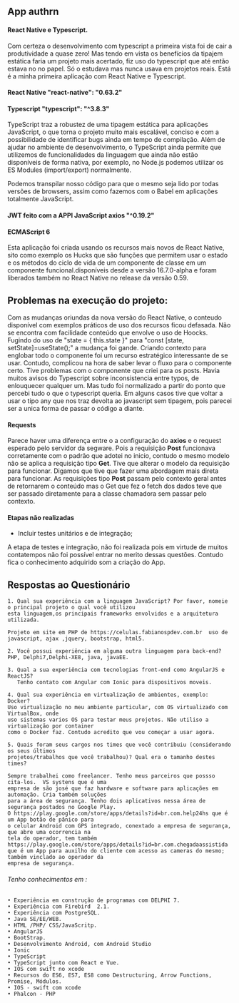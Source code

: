 ## App authrn

#### React Native e Typescript.

Com certeza o desenvolvimento com typescript a primeira vista foi de cair a produtividade a quase zero! Mas tendo em vista os benefícios da 
tipajem estática faria um projeto mais acertado, fiz uso do typescript que até então estava no no papel. Só o estudava mas nunca usava em projetos reais.
Está é a minha primeira aplicação com React Native e Typescript.

#### React Native "react-native": "0.63.2" 


#### Typescript "typescript": "^3.8.3"

TypeScript traz a robustez de uma tipagem estática para aplicações JavaScript, o que torna o projeto muito mais escalável, conciso e com a 
possibilidade de identificar bugs ainda em 
tempo de compilação.
Além de ajudar no ambiente de desenvolvimento, o TypeScript ainda permite que utilizemos de funcionalidades da linguagem que ainda não estão 
disponíveis de forma nativa, por exemplo, no Node.js podemos utilizar os ES Modules (import/export) normalmente.

Podemos transpilar nosso código para que o mesmo seja lido por todas versões de browsers, assim como fazemos com 
o Babel em aplicações totalmente JavaScript.

#### JWT feito com a APPI JavaScript axios "^0.19.2"

#### ECMAScript 6
Esta aplicação foi criada usando os recursos mais novos de React Native, sito como exemplo os Hucks que são funções que permitem usar o estado e 
os métodos do ciclo de vida de um componente 
de classe em um componente funcional.disponíveis desde a versão 16.7.0-alpha e foram liberados também no React Native no release da versão 0.59.

## Problemas na execução do projeto:

Com as mudanças oriundas da nova versão do React Native, o conteudo disponível com exemplos práticos de uso dos recursos ficou defasada.
Não se encontra com facilidade conteúdo que envolve o uso de Hoocks. Fugindo do uso de "state = { this.state }" para "const [state, setState]=useState();" 
a mudança foi gande. Criando contexto para englobar todo o componente foi um recurso estratégico interessante de se usar. Contudo, complicou na hora 
de saber levar o fluxo para o componente certo. Tive problemas com o componente que criei para os posts. 
Havia muitos avisos do Typescript sobre inconsistencia entre typos, de enlouquecer qualquer um. Mas tudo foi normalizado a partir do ponto que percebi 
tudo o que o typescript queria. 
Em alguns casos tive que voltar a usar o tipo any que nos traz devolta ao javascript sem tipagem, pois parecei ser a unica forma de passar o código a 
diante. 

#### Requests

Parece haver uma diferença entre o a configuração do **axios** e o request esperado pelo servidor da segware. Pois a requisição **Post** funcionava corretamente
com o padrão que adotei no inicio, contudo o mesmo modelo não se aplica a requisição tipo **Get**. Tive que alterar o modelo da requisição para funcionar. 
Digamos que tive que fazer uma abordagem mais direta para funcionar. As requisições tipo **Post** passam pelo contexto geral antes de retornarem o conteúdo 
mas o Get que fez o fetch dos dados teve que ser passado diretamente para a classe chamadora sem passar pelo contexto.


#### Etapas não realizadas 

 - Incluir testes unitários e de integração;

A etapa de testes e integração, não foi realizada pois em virtude de muitos contatempos não foi possível entrar no merito dessas questões.
Contudo fica o conhecimento adquirido som a criação do App.


## Respostas ao Questionário

    1. Qual sua experiência com a linguagem JavaScript? Por favor, nomeie o principal projeto o qual você utilizou
    esta linguagem,os principais frameworks envolvidos e a arquitetura utilizada.
   
    Projeto em site em PHP de https://celulas.fabianospdev.com.br  uso de javascript, ajax ,jquery, bootstrap, html5.
    
    2. Você possui experiência em alguma outra linguagem para back-end?
    PHP, Delphi7,Delphi-XE8, java, javaEE.
    
    3. Qual a sua experiência com tecnologias front-end como AngularJS e ReactJS?
       Tenho contato com Angular com Ionic para dispositivos moveis.
       
    4. Qual sua experiência em virtualização de ambientes, exemplo: Docker?
    Uso virtualização no meu ambiente particular, com OS virtualizado com VirtualBox, onde
    uso sistemas varios OS para testar meus projetos. Não utiliso a virtualização por container
    como o Docker faz. Contudo acredito que vou começar a usar agora.
   
    5. Quais foram seus cargos nos times que você contribuiu (considerando os seus últimos 
    projetos/trabalhos que você trabalhou)? Qual era o tamanho destes times?
   
    Sempre trabalhei como freelancer. Tenho meus parceiros que possso cita-los.  VS systens que é uma 
    empresa de são josé que faz hardware e software para aplicações em automação. Cria também soluções
    para a área de segurança. Tenho dois aplicativos nessa área de segurança postados no Google Play. 
    O https://play.google.com/store/apps/details?id=br.com.help24hs que é um App botão de pânico para
    o celular Android com GPS integrado, conextado a empresa de segurança, que abre uma ocorrencia na
    tela do operador, tem também https://play.google.com/store/apps/details?id=br.com.chegadaassistida
    que é um App para auxilho do cliente com acesso as cameras do mesmo; também vinclado ao operador da
    empresa de segurança. 


###### Tenho conhecimentos em :
    • Experiência em construção de programas com DELPHI 7.
    • Experiência com Firebird  2.1.
    • Experiência com PostgreSQL.
    • Java SE/EE/WEB.
    • HTML /PHP/ CSS/JavaScritp.
    • AngularJS
    • BootStrap.
    • Desenvolvimento Android, com Android Studio
    • Ionic
    • TypeScript
    • TypeScript junto com React e Vue.
    • IOS com swift no xcode
    • Recursos do ES6, ES7, ES8 como Destructuring, Arrow Functions, Promise, Módulos.
    • IOS - swift com xcode
    • Phalcon - PHP
    
 
 

